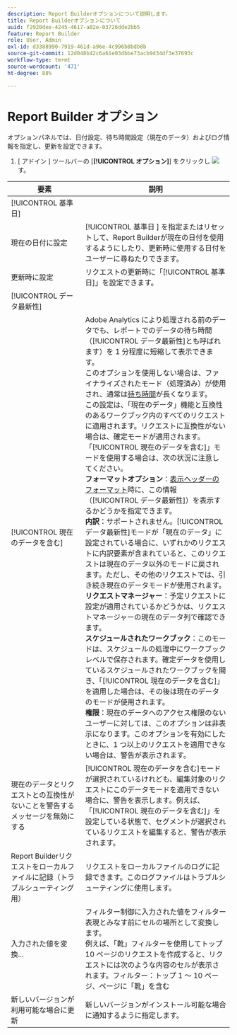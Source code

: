 ```yaml
---
description: Report Builderオプションについて説明します。
title: Report Builderオプションについて
uuid: f2920dee-4245-4617-a02e-03726dde2bb5
feature: Report Builder
role: User, Admin
exl-id: d3388990-7919-461d-a96e-4c996b8bdb8b
source-git-commit: 12d048b42c6a61e03dbbe73acb9d34df3e37693c
workflow-type: tm+mt
source-wordcount: '471'
ht-degree: 88%

---
```


# Report Builder オプション

オプションパネルでは、日付設定、待ち時間設定（現在のデータ）およびログ情報を指定し、更新を設定できます。

1. [ アドイン ] ツールバーの [**[!UICONTROL オプション]**] をクリックし ![](https://spectrum.adobe.com/static/icons/workflow_18/Smock_Settings_18_N.svg) す。

| 要素 | 説明 |
|--- |--- |
| [!UICONTROL 基準日] |  |
| 現在の日付に設定 | [!UICONTROL  基準日 ] を指定またはリセットして、Report Builderが現在の日付を使用するようにしたり、更新時に使用する日付をユーザーに尋ねたりできます。 |
| 更新時に設定 | リクエストの更新時に「[!UICONTROL 基準日]」を設定できます。 |
| [!UICONTROL データ最新性] |  |
| [!UICONTROL 現在のデータを含む] | Adobe Analytics により処理される前のデータでも、レポートでのデータの待ち時間（[!UICONTROL データ最新性]とも呼ばれます）を 1 分程度に短縮して表示できます。<br>このオプションを使用しない場合は、ファイナライズされたモード（処理済み）が使用され、通常は[待ち時間](https://experienceleague.adobe.com/docs/analytics/analyze/reports-analytics/current-data.html?lang=ja)が長くなります。<br>この設定は、「現在のデータ」機能と互換性のあるワークブック内のすべてのリクエストに適用されます。リクエストに互換性がない場合は、確定モードが適用されます。<br>「[!UICONTROL 現在のデータを含む]」モードを使用する場合は、次の状況に注意してください。<br>**フォーマットオプション**：[表示ヘッダーのフォーマット](/help/analyze/legacy-report-builder/layout/t-format-display-headers.md)時に、この情報（[!UICONTROL データ最新性]）を表示するかどうかを指定できます。<br>**内訳**：サポートされません。[!UICONTROL データ最新性]モードが「現在のデータ」に設定されている場合に、いずれかのリクエストに内訳要素が含まれていると、このリクエストは現在のデータ以外のモードに戻されます。ただし、その他のリクエストでは、引き続き現在のデータモードが使用されます。<br>**リクエストマネージャー**：予定リクエストに設定が適用されているかどうかは、リクエストマネージャーの現在のデータ列で確認できます。<br>**スケジュールされたワークブック**：このモードは、スケジュールの処理中にワークブックレベルで保存されます。確定データを使用しているスケジュールされたワークブックを開き、「[!UICONTROL 現在のデータを含む]」を適用した場合は、その後は現在のデータのモードが使用されます。<br>**権限**：現在のデータへのアクセス権限のないユーザーに対しては、このオプションは非表示になります。このオプションを有効にしたときに、1 つ以上のリクエストを適用できない場合は、警告が表示されます。 |
| 現在のデータとリクエストとの互換性がないことを警告するメッセージを無効にする | [!UICONTROL 現在のデータを含む]モードが選択されているけれども、編集対象のリクエストにこのデータモードを適用できない場合に、警告を表示します。例えば、「[!UICONTROL 現在のデータを含む]」を設定している状態で、セグメントが選択されているリクエストを編集すると、警告が表示されます。 |
| Report Builderリクエストをローカルファイルに記録（トラブルシューティング用） | リクエストをローカルファイルのログに記録できます。このログファイルはトラブルシューティングに使用します。 |
| 入力された値を変換... | フィルター制御に入力された値をフィルター表現とみなす前にセルの場所として変換します。<br>例えば、「靴」フィルターを使用してトップ 10 ページのリクエストを作成すると、リクエストには次のような内容のセルが表示されます。フィルター：トップ 1 ～ 10 ページ、ページに「靴」を含む |
| 新しいバージョンが利用可能な場合に更新 | 新しいバージョンがインストール可能な場合に通知するように指定します。 |
